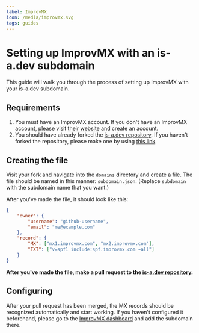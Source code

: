 ```yaml
---
label: ImprovMX
icon: /media/improvmx.svg
tags: guides
---
```


# Setting up ImprovMX with an is-a.dev subdomain

This guide will walk you through the process of setting up ImprovMX with your is-a.dev subdomain.

## Requirements

1. You must have an ImprovMX account. If you don't have an ImprovMX account, please visit [their website](https://improvmx.com) and create an account.
2. You should have already forked the [is-a.dev repository](https://github.com/is-a-dev/register). If you haven't forked the repository, please make one by using [this link](https://github.com/is-a-dev/register/fork).

## Creating the file

Visit your fork and navigate into the `domains` directory and create a file. The file should be named in this manner: `subdomain.json`. (Replace `subdomain` with the subdomain name that you want.)

After you've made the file, it should look like this:
```json
{
    "owner": {
        "username": "github-username",
        "email": "me@example.com"
    },
    "record": {
        "MX": ["mx1.improvmx.com", "mx2.improvmx.com"],
        "TXT": ["v=spf1 include:spf.improvmx.com ~all"]
    }
}
```

**After you've made the file, make a pull request to the [is-a.dev repository](https://github.com/is-a-dev/register).**

## Configuring

After your pull request has been merged, the MX records should be recognized automatically and start working. If you haven't configured it beforehand, please go to the [ImprovMX dashboard](https://app.improvmx.com/) and add the subdomain there.
